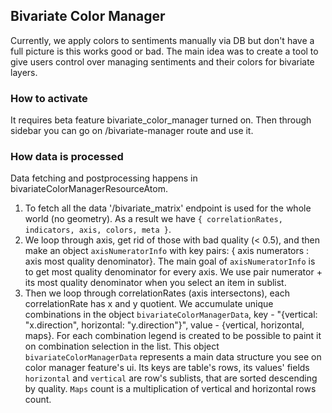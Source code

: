 ## Bivariate Color Manager

Currently, we apply colors to sentiments manually via DB but don't have a full picture is this works good or bad.
The main idea was to create a tool to give users control over managing sentiments and their colors for bivariate layers.

### How to activate

It requires beta feature bivariate_color_manager turned on.
Then through sidebar you can go on /bivariate-manager route and use it.

### How data is processed

Data fetching and postprocessing happens in bivariateColorManagerResourceAtom.

1. To fetch all the data '/bivariate_matrix' endpoint is used for the whole world (no geometry).
   As a result we have `{ correlationRates, indicators, axis, colors, meta }`.
2. We loop through axis, get rid of those with bad quality (< 0.5), and then make an object `axisNumeratorInfo` with key pairs: { axis numerators : axis most quality denominator}. The main goal of `axisNumeratorInfo` is to get most quality denominator for every axis. We use pair numerator + its most quality denominator when you select an item in sublist.
3. Then we loop through correlationRates (axis intersectons), each correlationRate has x and y quotient. We accumulate unique combinations in the object `bivariateColorManagerData`, key - "{vertical: "x.direction", horizontal: "y.direction"}", value - {vertical, horizontal, maps}. For each combination legend is created to be possible to paint it on combination selection in the list.
   This object `bivariateColorManagerData` represents a main data structure you see on color manager feature's ui.
   Its keys are table's rows, its values' fields `horizontal` and `vertical` are row's sublists, that are sorted descending by quality.
   `Maps` count is a multiplication of vertical and horizontal rows count.

